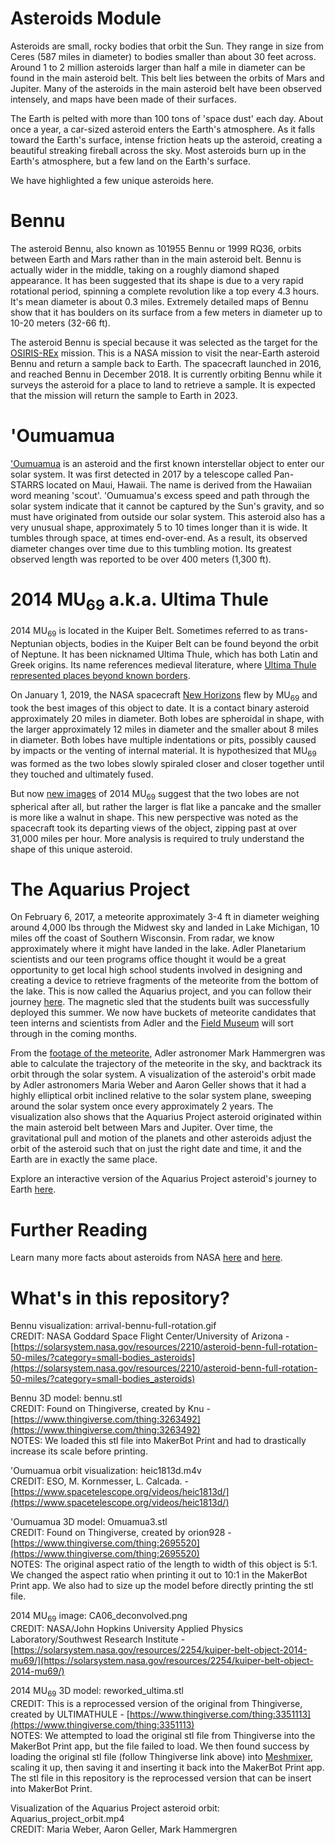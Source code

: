 # Asteroids Module

Asteroids are small, rocky bodies that orbit the Sun. They range in size from Ceres (587 miles in diameter) to bodies smaller than about 30 feet across. Around 1 to 2 million asteroids larger than half a mile in diameter can be found in the main asteroid belt. This belt lies between the orbits of Mars and Jupiter. Many of the asteroids in the main asteroid belt have been observed intensely, and maps have been made of their surfaces. 

The Earth is pelted with more than 100 tons of 'space dust' each day. About once a year, a car-sized asteroid enters the Earth's atmosphere. As it falls toward the Earth's surface, intense friction heats up the asteroid, creating a beautiful streaking fireball across the sky. Most asteroids burn up in the Earth's atmosphere, but a few land on the Earth's surface.   

We have highlighted a few unique asteroids here.

# Bennu

The asteroid Bennu, also known as 101955 Bennu or 1999 RQ36, orbits between Earth and Mars rather than in the main asteroid belt. Bennu is actually wider in the middle, taking on a roughly diamond shaped appearance. It has been suggested that its shape is due to a very rapid rotational period, spinning a complete revolution like a top every 4.3 hours. It's mean diameter is about 0.3 miles. Extremely detailed maps of Bennu show that it has boulders on its surface from a few meters in diameter up to 10-20 meters (32-66 ft).  

The asteroid Bennu is special because it was selected as the target for the [OSIRIS-REx](https://www.nasa.gov/osiris-rex) mission. This is a NASA mission to visit the near-Earth asteroid Bennu and return a sample back to Earth. The spacecraft launched in 2016, and reached Bennu in December 2018. It is currently orbiting Bennu while it surveys the asteroid for a place to land to retrieve a sample. It is expected that the mission will return the sample to Earth in 2023. 

# 'Oumuamua

['Oumuamua](https://www.nasa.gov/feature/jpl/nasa-learns-more-about-interstellar-visitor-oumuamua) is an asteroid and the first known interstellar object to enter our solar system. It was first detected in 2017 by a telescope called Pan-STARRS located on Maui, Hawaii. The name is derived from the Hawaiian word meaning 'scout'. 'Oumuamua's excess speed and path through the solar system indicate that it cannot be captured by the Sun's gravity, and so must have originated from outside our solar system. This asteroid also has a very unusual shape, approximately 5 to 10 times longer than it is wide. It tumbles through space, at times end-over-end. As a result, its observed diameter changes over time due to this tumbling motion. Its greatest observed length was reported to be over 400 meters (1,300 ft). 

# 2014 MU<sub>69</sub> a.k.a. Ultima Thule

2014 MU<sub>69</sub> is located in the Kuiper Belt. Sometimes referred to as trans-Neptunian objects, bodies in the Kuiper Belt can be found beyond the orbit of Neptune. It has been nicknamed Ultima Thule, which has both Latin and Greek origins. Its name references medieval literature, where [Ultima Thule represented places beyond known borders](https://en.wikipedia.org/wiki/Thule). 

On January 1, 2019, the NASA spacecraft [New Horizons](https://www.nasa.gov/mission_pages/newhorizons/main/index.html) flew by MU<sub>69</sub> and took the best images of this object to date. It is a contact binary asteroid approximately 20 miles in diameter. Both lobes are spheroidal in shape, with the larger approximately 12 miles in diameter and the smaller about 8 miles in diameter. Both lobes have multiple indentations or pits, possibly caused by impacts or the venting of internal material. It is hypothesized that MU<sub>69</sub> was formed as the two lobes slowly spiraled closer and closer together until they touched and ultimately fused.         

But now [new images](https://www.nasa.gov/feature/new-horizons-evocative-farewell-glance-at-ultima-thule) of 2014 MU<sub>69</sub> suggest that the two lobes are not spherical after all, but rather the larger is flat like a pancake and the smaller is more like a walnut in shape. This new perspective was noted as the spacecraft took its departing views of the object, zipping past at over 31,000 miles per hour. More analysis is required to truly understand the shape of this unique asteroid.  

# The Aquarius Project

On February 6, 2017, a meteorite approximately 3-4 ft in diameter weighing around 4,000 lbs through the Midwest sky and landed in Lake Michigan, 10 miles off the coast of Southern Wisconsin. From radar, we know approximately where it might have landed in the lake. Adler Planetarium scientists and our teen programs office thought it would be a great opportunity to get local high school students involved in designing and creating a device to retrieve fragments of the meteorite from the bottom of the lake. This is now called the Aquarius project, and you can follow their journey [here](https://openexplorer.nationalgeographic.com/expedition/rovmeteoritehunt). The magnetic sled that the students built was successfully deployed this summer. We now have buckets of meteorite candidates that teen interns and scientists from Adler and the [Field Museum](https://www.fieldmuseum.org/) will sort through in the coming months. 

From the [footage of the meteorite](https://www.youtube.com/watch?v=ey5PA_Sn0n4&feature=youtu.be), Adler astronomer Mark Hammergren was able to calculate the trajectory of the meteorite in the sky, and backtrack its orbit through the solar system. A visualization of the asteroid's orbit made by Adler astronomers Maria Weber and Aaron Geller shows that it had a highly elliptical orbit inclined relative to the solar system plane, sweeping around the solar system once every approximately 2 years. The visualization also shows that the Aquarius Project asteroid originated within the main asteroid belt between Mars and Jupiter. Over time, the gravitational pull and motion of the planets and other asteroids adjust the orbit of the asteroid such that on just the right date and time, it and the Earth are in exactly the same place. 

Explore an interactive version of the Aquarius Project asteroid's journey to Earth [here](https://ageller.github.io/Adler_AquariusProject/). 


# Further Reading

Learn many more facts about asteroids from NASA [here](https://solarsystem.nasa.gov/small-bodies/asteroids/in-depth/) and [here](https://www.nasa.gov/mission_pages/asteroids/overview/fastfacts.html).

# What's in this repository?

Bennu visualization: arrival-bennu-full-rotation.gif <br/>
CREDIT: NASA Goddard Space Flight Center/University of Arizona - [https://solarsystem.nasa.gov/resources/2210/asteroid-benn-full-rotation-50-miles/?category=small-bodies_asteroids](https://solarsystem.nasa.gov/resources/2210/asteroid-benn-full-rotation-50-miles/?category=small-bodies_asteroids)

Bennu 3D model: bennu.stl <br/>
CREDIT: Found on Thingiverse, created by Knu - [https://www.thingiverse.com/thing:3263492](https://www.thingiverse.com/thing:3263492) <br/>
NOTES: We loaded this stl file into MakerBot Print and had to drastically increase its scale before printing.

'Oumuamua orbit visualization: heic1813d.m4v  
CREDIT: ESO, M. Kornmesser, L. Calcada. - [https://www.spacetelescope.org/videos/heic1813d/](https://www.spacetelescope.org/videos/heic1813d/)

'Oumuamua 3D model: Omuamua3.stl <br/>
CREDIT: Found on Thingiverse, created by orion928 - [https://www.thingiverse.com/thing:2695520](https://www.thingiverse.com/thing:2695520) <br/>
NOTES: The original aspect ratio of the length to width of this object is 5:1. We changed the aspect ratio when printing it out to 10:1 in the MakerBot Print app. We also had to size up the model before directly printing the stl file. 

2014 MU<sub>69</sub> image: CA06_deconvolved.png <br/>
CREDIT: NASA/John Hopkins University Applied Physics Laboratory/Southwest Research Institute - [https://solarsystem.nasa.gov/resources/2254/kuiper-belt-object-2014-mu69/](https://solarsystem.nasa.gov/resources/2254/kuiper-belt-object-2014-mu69/)

2014 MU<sub>69</sub> 3D model: reworked_ultima.stl <br/>
CREDIT: This is a reprocessed version of the original from Thingiverse, created by ULTIMATHULE - [https://www.thingiverse.com/thing:3351113](https://www.thingiverse.com/thing:3351113) <br/>
NOTES: We attempted to load the original stl file from Thingiverse into the MakerBot Print app, but the file failed to load. We then found success by loading the original stl file (follow Thingiverse link above) into [Meshmixer](http://www.meshmixer.com/), scaling it up, then saving it and inserting it back into the MakerBot Print app. The stl file in this repository is the reprocessed version that can be insert into MakerBot Print.   

Visualization of the Aquarius Project asteroid orbit: Aquarius_project_orbit.mp4 <br/>
CREDIT: Maria Weber, Aaron Geller, Mark Hammergren
